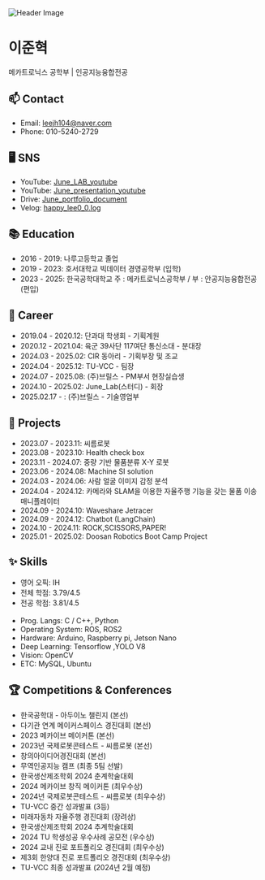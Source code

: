 <!DOCTYPE html>
<html lang="en">

<img src="https://capsule-render.vercel.app/api?type=rect&color=C4EDF8&height=300&section=header&text=Engineer&desc=Who%20Turns%20Imagination%20into%20Reality&fontSize=90&descSize=50&fontColor=00008B&textAlignY=20&descAlignY=75" alt="Header Image">

<body>

  <h1>이준혁</h1>
  <p>메카트로닉스 공학부 | 인공지능융합전공</p>
  
  <h2>📫 Contact</h2>
  <ul>
    <li>Email: <a href="mailto:leejh104@naver.com">leejh104@naver.com</a></li>
    <li>Phone: 010-5240-2729</li>
  </ul>
  <h2>🖥️ SNS</h2>
  <ul>
    <li>
      YouTube: 
      <a href="https://www.youtube.com/playlist?list=PLPIG_UZvFW1aUdj-fLTnTUKoSGekMSg_L" target="_blank">
        June_LAB_youtube
      </a>
    </li>
    <li>
      YouTube: 
      <a href="https://www.youtube.com/playlist?list=PLPIG_UZvFW1ZzfJL8tVFMxeXSB57-W_xl" target="_blank">
        June_presentation_youtube
      </a>
    </li>    
    <li>
      Drive: 
      <a href="https://drive.google.com/drive/folders/1T60WDvJjvGeJLKMY-mb2frQHk92bJUR3?usp=drive_link" target="_blank">
        June_portfolio_document
      </a>
    </li>
    <li>
      Velog: 
      <a href="https://velog.io/@happy_lee0_0/posts" target="_blank">
        happy_lee0_0.log
      </a>
    </li>
  </ul>
  
  <h2>📚 Education</h2>
  <ul>
    <li>2016 - 2019: 나루고등학교 졸업</li>
    <li>2019 - 2023: 호서대학교 빅데이터 경영공학부 (입학)</li>
    <li>2023 - 2025: 한국공학대학교 주 : 메카트로닉스공학부 / 부 : 안공지능융합전공 (편입)</li>
  </ul>

  <h2>💼 Career</h2>
  <ul>
    <li>2019.04 - 2020.12: 단과대 학생회 - 기획계원</li>
    <li>2020.12 - 2021.04: 육군 39사단 117여단 통신소대 - 분대장</li>
    <li>2024.03 - 2025.02: CIR 동아리 - 기획부장 및 조교</li>
    <li>2024.04 - 2025.12: TU-VCC - 팀장</li>
    <li>2024.07 - 2025.08: (주)브릴스 - PM부서 현장실습생</li>
    <li>2024.10 - 2025.02: June_Lab(스터디) - 회장</li>
    <li>2025.02.17 - : (주)브릴스 - 기술영업부</li>
  </ul>
  
  <h2>📂 Projects</h2>
  <ul>
    <li>2023.07 - 2023.11: 씨름로봇</li>
    <li>2023.08 - 2023.10: Health check box</li>
    <li>2023.11 - 2024.07: 중량 기반 물품분류 X-Y 로봇</li>
    <li>2023.06 - 2024.08: Machine SI solution</li>
    <li>2024.03 - 2024.06: 사람 얼굴 이미지 감정 분석</li>
    <li>2024.04 - 2024.12: 카메라와 SLAM을 이용한 자율주행 기능을 갖는 물품 이송 매니플레이터</li>
    <li>2024.09 - 2024.10: Waveshare Jetracer</li>
    <li>2024.09 - 2024.12: Chatbot (LangChain)</li>
    <li>2024.10 - 2024.11: ROCK,SCISSORS,PAPER!</li>
    <li>2025.01 - 2025.02: Doosan Robotics Boot Camp Project</li>
  </ul>

  <h2>✨ Skills</h2>
<ul>
    <li>영어 오픽: IH</li>
    <li>전체 학점: 3.79/4.5</li>
    <li>전공 학점: 3.81/4.5</li>
    <br>
    <li>Prog. Langs: C / C++, Python</li>
    <li>Operating System: ROS, ROS2</li>
    <li>Hardware: Arduino, Raspberry pi, Jetson Nano</li>
    <li>Deep Learning: Tensorflow ,YOLO V8</li>
    <li>Vision: OpenCV</li>
    <li>ETC: MySQL, Ubuntu</li>
</ul>


  <h2>🏆 Competitions & Conferences</h2>
<ul>
    <li>한국공학대 - 아두이노 챌린지 (본선)</li>
    <li>다기관 연계 메이커스페이스 경진대회 (본선)</li>
    <li>2023 메카이브 메이커톤 (본선)</li>
    <li>2023년 국제로봇콘테스트 - 씨름로봇 (본선)</li>
    <li>창의아이디어경진대회 (본선)</li>
    <li>무역인공지능 캠프 (최종 5팀 선발)</li>
    <li>한국생산제조학회 2024 춘계학술대회</li>
    <li>2024 메카이브 창직 메이커톤 (최우수상)</li>
    <li>2024년 국제로봇콘테스트 - 씨름로봇 (최우수상)</li>
    <li>TU-VCC 중간 성과발표 (3등)</li>
    <li>미래자동차 자율주행 경진대회 (장려상)</li>
    <li>한국생산제조학회 2024 추계학술대회</li>
    <li>2024 TU 학생성공 우수사례 공모전 (우수상)</li>
    <li>2024 교내 진로 포트폴리오 경진대회 (최우수상)</li>
    <li>제3회 한양대 진로 포트폴리오 경진대회 (최우수상)</li>
    <li>TU-VCC 최종 성과발표 (2024년 2월 예정)</li>
</ul>


</body>

</html>
